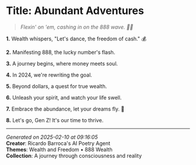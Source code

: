 # Title: Abundant Adventures

> *Flexin' on 'em, cashing in on the 888 wave. 💸😎*

**1.** Wealth whispers, "Let's dance, the freedom of cash." 💰


**2.** Manifesting 888, the lucky number's flash.


**3.** A journey begins, where money meets soul.


**4.** In 2024, we're rewriting the goal.


**5.** Beyond dollars, a quest for true wealth.


**6.** Unleash your spirit, and watch your life swell.


**7.** Embrace the abundance, let your dreams fly. 🌟


**8.** Let's go, Gen Z! It's our time to thrive.



---

*Generated on 2025-02-10 at 09:16:05*  
**Creator**: Ricardo Barroca's AI Poetry Agent  
**Themes**: Wealth and Freedom • 888 Wealth  
**Collection**: A journey through consciousness and reality